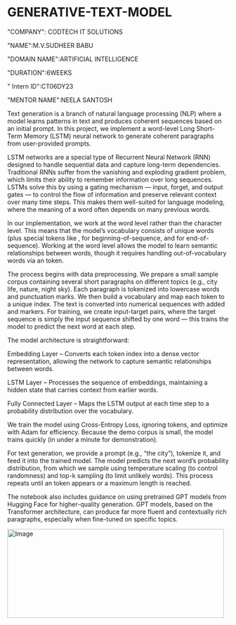 # GENERATIVE-TEXT-MODEL

"COMPANY": CODTECH IT SOLUTIONS

"NAME":M.V.SUDHEER BABU

"DOMAIN NAME":ARTIFICIAL INTELLIGENCE

"DURATION":6WEEKS

" Intern ID":CT06DY23

"MENTOR NAME":NEELA SANTOSH

Text generation is a branch of natural language processing (NLP) where a model learns patterns in text and produces coherent sequences based on an initial prompt. In this project, we implement a word-level Long Short-Term Memory (LSTM) neural network to generate coherent paragraphs from user-provided prompts.

LSTM networks are a special type of Recurrent Neural Network (RNN) designed to handle sequential data and capture long-term dependencies. Traditional RNNs suffer from the vanishing and exploding gradient problem, which limits their ability to remember information over long sequences. LSTMs solve this by using a gating mechanism — input, forget, and output gates — to control the flow of information and preserve relevant context over many time steps. This makes them well-suited for language modeling, where the meaning of a word often depends on many previous words.

In our implementation, we work at the word level rather than the character level. This means that the model’s vocabulary consists of unique words (plus special tokens like <pad>, <bos> for beginning-of-sequence, and <eos> for end-of-sequence). Working at the word level allows the model to learn semantic relationships between words, though it requires handling out-of-vocabulary words via an <unk> token.

The process begins with data preprocessing. We prepare a small sample corpus containing several short paragraphs on different topics (e.g., city life, nature, night sky). Each paragraph is tokenized into lowercase words and punctuation marks. We then build a vocabulary and map each token to a unique index. The text is converted into numerical sequences with added <bos> and <eos> markers. For training, we create input-target pairs, where the target sequence is simply the input sequence shifted by one word — this trains the model to predict the next word at each step.

The model architecture is straightforward:

Embedding Layer – Converts each token index into a dense vector representation, allowing the network to capture semantic relationships between words.

LSTM Layer – Processes the sequence of embeddings, maintaining a hidden state that carries context from earlier words.

Fully Connected Layer – Maps the LSTM output at each time step to a probability distribution over the vocabulary.

We train the model using Cross-Entropy Loss, ignoring <pad> tokens, and optimize with Adam for efficiency. Because the demo corpus is small, the model trains quickly (in under a minute for demonstration).

For text generation, we provide a prompt (e.g., “the city”), tokenize it, and feed it into the trained model. The model predicts the next word’s probability distribution, from which we sample using temperature scaling (to control randomness) and top-k sampling (to limit unlikely words). This process repeats until an <eos> token appears or a maximum length is reached.

The notebook also includes guidance on using pretrained GPT models from Hugging Face for higher-quality generation. GPT models, based on the Transformer architecture, can produce far more fluent and contextually rich paragraphs, especially when fine-tuned on specific topics.

<img width="493" height="202" alt="Image" src="https://github.com/user-attachments/assets/f41f3866-fe2f-488b-a071-30a0028aed00" />
